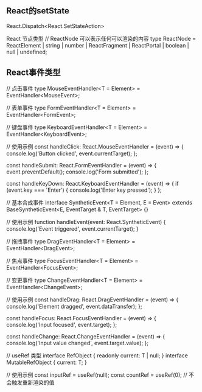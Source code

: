## React的setState 
React.Dispatch<React.SetStateAction<User>>

React 节点类型
// ReactNode 可以表示任何可以渲染的内容
type ReactNode = ReactElement | string | number | ReactFragment | ReactPortal | boolean | null | undefined;

## React事件类型
// 点击事件
type MouseEventHandler<T = Element> = EventHandler<MouseEvent<T>>;

// 表单事件
type FormEventHandler<T = Element> = EventHandler<FormEvent<T>>;

// 键盘事件
type KeyboardEventHandler<T = Element> = EventHandler<KeyboardEvent<T>>;

// 使用示例
const handleClick: React.MouseEventHandler<HTMLButtonElement> = (event) => {
  console.log('Button clicked', event.currentTarget);
};

const handleSubmit: React.FormEventHandler<HTMLFormElement> = (event) => {
  event.preventDefault();
  console.log('Form submitted');
};

const handleKeyDown: React.KeyboardEventHandler<HTMLInputElement> = (event) => {
  if (event.key === 'Enter') {
    console.log('Enter key pressed');
  }
};

// 基本合成事件
interface SyntheticEvent<T = Element, E = Event> extends BaseSyntheticEvent<E, EventTarget & T, EventTarget> {}

// 使用示例
function handleEvent(event: React.SyntheticEvent) {
  console.log('Event triggered', event.currentTarget);
}

// 拖拽事件
type DragEventHandler<T = Element> = EventHandler<DragEvent<T>>;

// 焦点事件
type FocusEventHandler<T = Element> = EventHandler<FocusEvent<T>>;

// 变更事件
type ChangeEventHandler<T = Element> = EventHandler<ChangeEvent<T>>;

// 使用示例
const handleDrag: React.DragEventHandler<HTMLDivElement> = (event) => {
  console.log('Element dragged', event.dataTransfer);
};

const handleFocus: React.FocusEventHandler<HTMLInputElement> = (event) => {
  console.log('Input focused', event.target);
};

const handleChange: React.ChangeEventHandler<HTMLInputElement> = (event) => {
  console.log('Input value changed', event.target.value);
};

// useRef 类型
interface RefObject<T> {
  readonly current: T | null;
}
interface MutableRefObject<T> {
  current: T;
}

// 使用示例
const inputRef = useRef<HTMLInputElement>(null);
const countRef = useRef<number>(0); // 不会触发重新渲染的值
